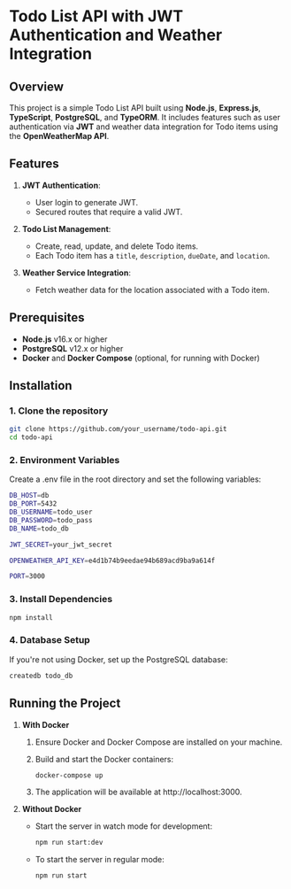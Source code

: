 # Todo List API with JWT Authentication and Weather Integration

## Overview

This project is a simple Todo List API built using **Node.js**, **Express.js**, **TypeScript**, **PostgreSQL**, and **TypeORM**. It includes features such as user authentication via **JWT** and weather data integration for Todo items using the **OpenWeatherMap API**.

## Features

1. **JWT Authentication**:
    - User login to generate JWT.
    - Secured routes that require a valid JWT.

2. **Todo List Management**:
    - Create, read, update, and delete Todo items.
    - Each Todo item has a `title`, `description`, `dueDate`, and `location`.

3. **Weather Service Integration**:
    - Fetch weather data for the location associated with a Todo item.

## Prerequisites

- **Node.js** v16.x or higher
- **PostgreSQL** v12.x or higher
- **Docker** and **Docker Compose** (optional, for running with Docker)

## Installation

### 1. Clone the repository

```bash
git clone https://github.com/your_username/todo-api.git
cd todo-api
```

### 2. Environment Variables

Create a .env file in the root directory and set the following variables:
```bash
DB_HOST=db
DB_PORT=5432
DB_USERNAME=todo_user
DB_PASSWORD=todo_pass
DB_NAME=todo_db

JWT_SECRET=your_jwt_secret

OPENWEATHER_API_KEY=e4d1b74b9eedae94b689acd9ba9a614f

PORT=3000
```

### 3. Install Dependencies

```bash
npm install
```

### 4. Database Setup

If you're not using Docker, set up the PostgreSQL database:

```bash
createdb todo_db
```

## Running the Project

1. **With Docker**
   1. Ensure Docker and Docker Compose are installed on your machine.
   2. Build and start the Docker containers:
   
      ```bash
      docker-compose up
      ```
   3. The application will be available at http://localhost:3000.

2. **Without Docker**
   - Start the server in watch mode for development:
   
     ```bash
     npm run start:dev
     ```
   - To start the server in regular mode:
   
     ```bash
     npm run start
     ```
